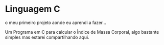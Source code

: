 # Linguagem C

o meu primeiro projeto aonde eu aprendi  a fazer...


Um Programa em C para calcular o Ìndice de Massa Corporal, algo bastante simples
mas estarei compartilhando aqui.
